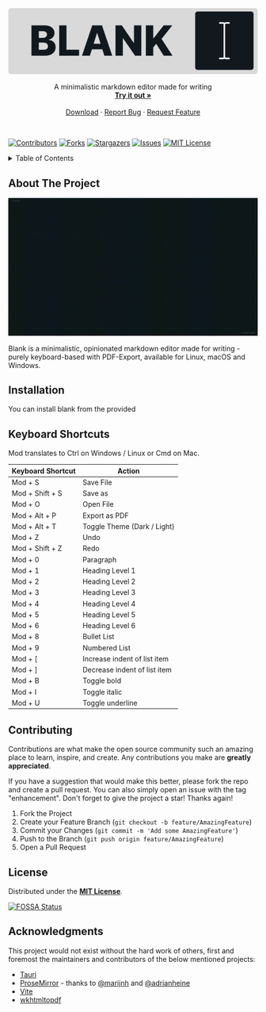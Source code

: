 [contributors-shield]: https://img.shields.io/github/contributors/FPurchess/blank.svg?style=flat-square
[contributors-url]: https://github.com/FPurchess/blank/graphs/contributors
[forks-shield]: https://img.shields.io/github/forks/FPurchess/blank.svg?style=flat-square
[forks-url]: https://github.com/FPurchess/blank/network/members
[stars-shield]: https://img.shields.io/github/stars/FPurchess/blank.svg?style=flat-square
[stars-url]: https://github.com/FPurchess/blank/stargazers
[issues-shield]: https://img.shields.io/github/issues/FPurchess/blank.svg?style=flat-square
[issues-url]: https://github.com/FPurchess/blank/issues
[license-shield]: https://img.shields.io/github/license/FPurchess/blank.svg?style=flat-square
[license-url]: https://github.com/FPurchess/blank/blob/master/LICENSE
[product-screenshot]: images/screenshot.gif

<div align="center">
  <a href="https://github.com/FPurchess/blank">
    <img src="images/logo.svg" alt="Blank Logo">
  </a>

  <p align="center">
    A minimalistic markdown editor made for writing
    <br />
    <a href="https://github.com/FPurchess/blank/releases"><strong>Try it out »</strong></a>
    <br />
    <br />
    <a href="https://github.com/FPurchess/blank/releases">Download</a>
    ·
    <a href="https://github.com/FPurchess/blank/issues">Report Bug</a>
    ·
    <a href="https://github.com/FPurchess/blank/issues">Request Feature</a>
  </p>
</div>

<br />

[![Contributors][contributors-shield]][contributors-url]
[![Forks][forks-shield]][forks-url]
[![Stargazers][stars-shield]][stars-url]
[![Issues][issues-shield]][issues-url]
[![MIT License][license-shield]][license-url]

<details>
  <summary>Table of Contents</summary>
  <ol>
    <li><a href="#about-the-project">About The Project</a></li>
    <li><a href="#installation">Installation</a></li>
    <li><a href="#keyboard-shortcuts">Keyboard Shortcuts</a></li>
    <li><a href="#contributing">Contributing</a></li>
    <li><a href="#license">License</a></li>
    <li><a href="#acknowledgments">Acknowledgments</a></li>
  </ol>
</details>

## About The Project

![Blank Screenshot][product-screenshot]

Blank is a minimalistic, opinionated markdown editor made for writing - purely keyboard-based with PDF-Export, available for Linux, macOS and Windows.

## Installation

You can install blank from the provided

## Keyboard Shortcuts

Mod translates to Ctrl on Windows / Linux or Cmd on Mac.

| Keyboard Shortcut | Action                       |
| ----------------- | ---------------------------- |
| Mod + S           | Save File                    |
| Mod + Shift + S   | Save as                      |
| Mod + O           | Open File                    |
| Mod + Alt + P     | Export as PDF                |
| Mod + Alt + T     | Toggle Theme (Dark / Light)  |
| Mod + Z           | Undo                         |
| Mod + Shift + Z   | Redo                         |
| Mod + 0           | Paragraph                    |
| Mod + 1           | Heading Level 1              |
| Mod + 2           | Heading Level 2              |
| Mod + 3           | Heading Level 3              |
| Mod + 4           | Heading Level 4              |
| Mod + 5           | Heading Level 5              |
| Mod + 6           | Heading Level 6              |
| Mod + 8           | Bullet List                  |
| Mod + 9           | Numbered List                |
| Mod + [           | Increase indent of list item |
| Mod + ]           | Decrease indent of list item |
| Mod + B           | Toggle bold                  |
| Mod + I           | Toggle italic                |
| Mod + U           | Toggle underline             |

## Contributing

Contributions are what make the open source community such an amazing place to learn, inspire, and create. Any contributions you make are **greatly appreciated**.

If you have a suggestion that would make this better, please fork the repo and create a pull request. You can also simply open an issue with the tag "enhancement".
Don't forget to give the project a star! Thanks again!

1. Fork the Project
2. Create your Feature Branch (`git checkout -b feature/AmazingFeature`)
3. Commit your Changes (`git commit -m 'Add some AmazingFeature'`)
4. Push to the Branch (`git push origin feature/AmazingFeature`)
5. Open a Pull Request

## License

Distributed under the [**MIT License**](LICENSE).

[![FOSSA Status](https://app.fossa.io/api/projects/git%2Bgithub.com%2FFPurchess%2Fblank.svg?type=large)](https://app.fossa.io/projects/git%2Bgithub.com%2FFPurchess%2Fblank?ref=badge_large)

## Acknowledgments

This project would not exist without the hard work of others, first and foremost the maintainers and contributors of the below mentioned projects:

- [Tauri](https://tauri.app/)
- [ProseMirror](https://github.com/ProseMirror/) - thanks to [@marijnh](https://github.com/marijnh) and [@adrianheine](https://github.com/adrianheine)
- [Vite](https://github.com/vitejs/vite)
- [wkhtmltopdf](https://github.com/wkhtmltopdf/wkhtmltopdf)
